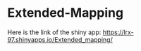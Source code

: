 # Extended-Mapping

Here is the link of the shiny app: https://lrx-97.shinyapps.io/Extended_mapping/
